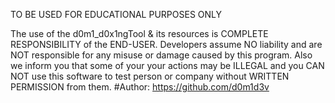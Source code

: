 TO BE USED FOR EDUCATIONAL PURPOSES ONLY

The use of the d0m1_d0x1ngTool & its resources is COMPLETE RESPONSIBILITY of the END-USER. Developers assume NO liability and are NOT responsible for any misuse or damage caused by this program. 
Also we inform you that some of your your actions may be ILLEGAL and you CAN NOT use this software to test person or company without WRITTEN PERMISSION from them.
#Author: https://github.com/d0m1d3v
